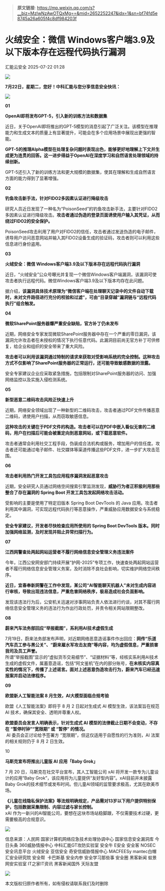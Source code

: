 > **原文链接**: https://mp.weixin.qq.com/s?__biz=MzIwNzAwOTQxMg==&mid=2652252247&idx=1&sn=bf74fd5e8745a26a605f4c8df984203f

#  火绒安全：微信 Windows客户端3.9及以下版本存在远程代码执行漏洞  
 汇能云安全   2025-07-22 01:28  
  
![](https://mmbiz.qpic.cn/mmbiz_jpg/NSXvotEG4JwA6iae234BZTcVibeERibUSXzxloMFcV9MHnsSJdcGYj72ZLF5IwV4YO6g8IeYKRsMQPicXQqmmGCiaBw/640?wx_fmt=jpeg&from=appmsg "")  
  
**7****月****22****日，星期二****，您好！中科汇能与您分享信息安全快讯：**  
  
![](https://mmbiz.qpic.cn/mmbiz_gif/NSXvotEG4JyLw4VZfGwJ2b5CMiboow7rYJWWkACVRdFODCjia4kTFIITbicicspXwDO8qemfLmST5quia3wZ9BicR1TA/640?wx_fmt=gif&from=appmsg "")  
  
**01**  
  
  
**OpenAI即将发布GPT-5，引入新的训练方法和数据集**  
  
  
近日，关于OpenAI即将推出的GPT-5模型的消息引起了广泛关注。该模型在推理能力和生成文本的质量上有显著提升，可能会在多个应用场景中展现出更强的智能。  
  
**GPT-5的推理Alpha模型在处理复杂问题时表现出色，能够更好地理解上下文并生成更为连贯的回答。这一进步得益于OpenAI在深度学习和自然语言处理领域的持续创新。**  
  
GPT-5还引入了新的训练方法和更大规模的数据集，使其在理解和生成自然语言方面的能力得到了显著增强。  
  
**02**  
  
**钓鱼攻击新手法，针对FIDO2多因素认证进行降级攻击**  
  
  
研究人员近日发现了一种名为“PoisonSeed”的钓鱼攻击新手法，主要针对FIDO2多因素认证进行降级攻击。**攻击者通过伪造的登录页面诱使用户输入其凭证，从而绕过FIDO2的安全保护。**  
  
PoisonSeed攻击利用了用户对FIDO2的信任，攻击者通过发送伪造的电子邮件，诱导用户访问恶意网站并输入其FIDO2设备生成的验证码，攻击者则可以利用这些信息进行身份盗用。  
  
**03**  
  
**火绒安全：微信 Windows客户端3.9及以下版本存在远程代码执行漏洞**  
  
  
近日，“火绒安全”公众号曝光并复现一个微信Windows客户端漏洞，该漏洞可使攻击者执行远程代码。微信Windows客户端3.9及以下版本均存在此问题。  
  
据介绍，**该漏洞具体技术原理为“微信客户端在处理聊天记录中的文件自动下载时，未对文件路径进行充分的校验和过滤”，可由“目录穿越”漏洞链与“远程代码执行”组合触发。**  
  
**04**  
  
  
**微软SharePoint服务器爆严重安全缺陷，官方补丁仍未发布**  
  
  
近期，网络安全专家发现微软SharePoint服务器中存在一个严重的零日漏洞，该漏洞允许攻击者在未授权的情况下执行任意代码。此漏洞目前尚无官方补丁可供修复，给企业和组织的安全带来了重大风险。  
  
**攻击者可以利用该漏洞通过特制的请求来获取对受影响系统的完全控制。这种攻击方式不仅影响了SharePoint服务器的正常运行，还可能导致敏感数据的泄露。**  
  
安全专家建议企业应采取紧急措施，包括限制对SharePoint服务器的访问、加强网络监控以及实施入侵检测系统。  
  
**05**  
  
**新型恶意二维码攻击风险正快速上升**  
  
  
近期，网络安全领域出现了一种新型的二维码攻击，攻击者通过PDF文件传播恶意二维码，诱使用户扫描，从而窃取敏感信息。  
  
**这种攻击的关键在于PDF文件的构造。攻击者可以在PDF中嵌入看似无害的二维码，用户在扫描后可能会被重定向到恶意网站，或下载恶意软件。**  
  
攻击者通常会利用社交工程手段，伪装成合法机构或服务，增加用户的信任度。攻击者还可能通过电子邮件、社交媒体等渠道传播这些PDF文件，进一步扩大攻击范围。  
  
**06**  
  
**攻击者利用热门开发工具包应用程序漏洞发起恶意攻击**  
  
  
近期，安全研究人员通过网络空间搜索引擎监测发现，**威胁行为者正积极利用那些整合了存在漏洞的 Spring Boot 开发工具包发起网络攻击活动。**  
  
受影响的主要是使用了特定旧版本 Spring Boot DevTools 的 Java 应用。攻击者利用其中漏洞，可实现远程代码执行等恶意操作，严重威胁应用数据安全与系统稳定。  
  
**安全专家建议，开发者尽快检查应用所使用的 Spring Boot DevTools 版本。同时加强网络监测，及时发现并阻止异常扫描行为。**  
  
**07**  
  
**江西网警查处两起网站运营者不履行网络信息安全管理义务违法案件**  
  
  
今年，江西公安网安部门持续开展“护网-2025”专项工作，快速查处两起网站运营者不履行网络信息安全管理义务案，及时消除不良社会影响，切实维护网络空间秩序。  
  
**近日，宜春奉新网警在工作中发现，某公司“AI智能聊天机器人”未对生成内容进行审核，导致出现违法信息，严重危害网络秩序，极易造成社会负面影响。**  
  
发现该违法行为后，公安机关迅速对涉事网站负责人依法进行约谈，对其不履行网络信息安全管理义务的违法行为作出行政处罚，并责令相关网站限期整改。  
  
**08**  
  
**蔚来汽车法务部回应“举报截图”，系利用AI技术虚假生成**  
  
  
7月19日，蔚来法务部发布声明，对近期网络恶意造谣事件作出回应：**网传“乐道汽车员工参与黑公关”、“蔚来雇水军攻击友商”等内容，均为虚假信息，严重损害我司及员工声誉。**  
所谓“举报截图”显示的“虚拟货币交易细节”、“证据材料”等，经核实系利用AI技术生成的虚假文件，属蓄意造谣，包括“阿文鉴机”在内的部分账号，**在未核实内容真实性的情况下，传播了上述谣言。面对上述恶意伪造攻击行为，蔚来汽车已经迅速报案并启动法律程序。**  
  
**09**  
  
**欧盟新人工智能法案 8 月生效，AI大模型面临合规考验**  
  
  
欧盟《人工智能法案》即将于 8 月 2 日起对生成式 AI 模型生效，该法案旨在规范 AI 技术，确保其安全、透明并尊重人权。  
  
**欧盟委员会发言人明确表示，针对生成式 AI 模型的法律截止日期不会变动，不存在 “暂停时钟”“宽限期” 或 “暂停” 的情况。**  
 AI 委员会正讨论给予签署方 “宽限期”，但这仅适用于自愿性的行为准则，AI 法案的相关规则仍于 8 月 2 日生效。  
  
10  
  
**马斯克宣布将推出儿童版 AI 应用「Baby Grok」**  
  
  
7 月 20 日，马斯克在社交平台宣布，其人工智能公司 xAI 将开发一款专为儿童设计的应用“Baby Grok”，该应用将为儿童提供“友好型内容”。xAI目前并未披露Baby Grok的技术细节或发布时间。但儿童AI领域的监管要求极高，尤其在欧美市场。  
  
**《儿童在线隐私保护法案》等法规明确规定，产品需对13岁以下用户提供特别保护，包括数据采集限制、内容过滤与家长控制。**  
xAI 作为一新兴的AI智能公司，要想在这块市场站稳脚跟，不仅需要技术过硬，更需要极高的合规意识。  
  
![](https://mmbiz.qpic.cn/mmbiz_gif/NSXvotEG4JyLw4VZfGwJ2b5CMiboow7rYtFfRicjd70frLwAMyuic8RvtZdLAf8B9TgR0nPOyyxCxA4zQRdNicQ1xQ/640?wx_fmt=gif&from=appmsg "")  
  
信息来源：人民网 国家计算机网络应急技术处理协调中心 国家信息安全漏洞库 今日头条 360威胁情报中心 中科汇能GT攻防实验室 安全牛 E安全 安全客 NOSEC安全讯息平台 火绒安全 亚信安全 奇安信威胁情报中心 MACFEESy mantec白帽汇安全研究院 安全帮  卡巴斯基 安全内参 安全学习那些事 安全圈 黑客新闻 蚁景网安实验室 IT之家IT资讯 黑客新闻国外 天际友盟  
  
![](https://mmbiz.qpic.cn/mmbiz_png/NSXvotEG4JwfNZ2huESysKrdPNO06TZZ5c2ZQwJMBeXiaKlCAiaEwdUjywEnltaJW5r30BMiaJk4BXg4hicjrEyQug/640?wx_fmt=png "")  
  
本文版权归原作者所有，如有侵权请联系我们及时删除  
  
  
